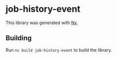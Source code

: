 # job-history-event

This library was generated with [Nx](https://nx.dev).

## Building

Run `nx build job-history-event` to build the library.

